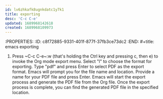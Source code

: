 ```yaml
---
id: lv6zhkafk8ugnkdatc1y7k1
title: exporting
desc: 'C-c C-e'
updated: 1689968142618
created: 1689968109973
---
```


:PROPERTIES:
:ID:       c8f72885-9331-401f-877f-37fb3ce73dc2
:END:
#+title: emacs exporting

1. Press ~C-c C-e~:w (that's holding the Ctrl key and pressing c, then e) to invoke the Org mode export menu.
Select "l" to choose the format for exporting.
Type "pdf" and press Enter to select PDF as the export format.
Emacs will prompt you for the file name and location. Provide a name for your PDF file and press Enter.
Emacs will start the export process and generate the PDF file from the Org file.
Once the export process is complete, you can find the generated PDF file in the specified location.